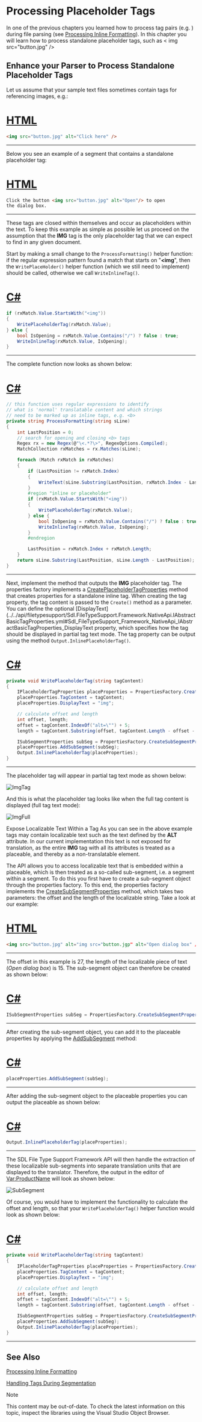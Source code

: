 Processing Placeholder Tags
===

In one of the previous chapters you learned how to process tag pairs (e.g. <b></b>) during file parsing (see [Processing Inline Formatting](processing_inline_formatting.md)). In this chapter you will learn how to process standalone placeholder tags, such as < img src="button.jpg" />

Enhance your Parser to Process Standalone Placeholder Tags
--

Let us assume that your sample text files sometimes contain tags for referencing images, e.g.:

# [HTML](#tab/tabid-1)
```html
<img src="button.jpg" alt="Click here" />
```
***

Below you see an example of a segment that contains a standalone placeholder tag:

# [HTML](#tab/tabid-2)
```html
Click the button <img src="button.jpg" alt="Open"/> to open 
the dialog box.
```
***

These tags are closed within themselves and occur as placeholders within the text. To keep this example as simple as possible let us proceed on the assumption that the **IMG** tag is the only placeholder tag that we can expect to find in any given document.

Start by making a small change to the ```ProcessFormatting()``` helper function: if the regular expression pattern found a match that starts on "**<img**", then the ```WritePlaceHolder()``` helper function (which we still need to implement) should be called, otherwise we call ```WriteInlineTag()```.

# [C#](#tab/tabid-3)
```cs
if (rxMatch.Value.StartsWith("<img"))
{
    WritePlaceholderTag(rxMatch.Value);
} else {
    bool IsOpening = rxMatch.Value.Contains("/") ? false : true;
    WriteInlineTag(rxMatch.Value, IsOpening);
}
```
***

The complete function now looks as shown below:

# [C#](#tab/tabid-4)
```cs
// this function uses regular expressions to identify
// what is 'normal' translatable content and which strings
// need to be marked up as inline tags, e.g. <b>
private string ProcessFormatting(string sLine)
{
    int LastPosition = 0;
    // search for opening and closing <b> tags
    Regex rx = new Regex(@"\<.*?\>", RegexOptions.Compiled);
    MatchCollection rxMatches = rx.Matches(sLine);

    foreach (Match rxMatch in rxMatches)
    {
        if (LastPosition != rxMatch.Index)
        {
            WriteText(sLine.Substring(LastPosition, rxMatch.Index - LastPosition));
        }
        #region "inline or placeholder"
        if (rxMatch.Value.StartsWith("<img"))
        {
            WritePlaceholderTag(rxMatch.Value);
        } else {
            bool IsOpening = rxMatch.Value.Contains("/") ? false : true;
            WriteInlineTag(rxMatch.Value, IsOpening);
        }
        #endregion

        LastPosition = rxMatch.Index + rxMatch.Length;
    }
    return sLine.Substring(LastPosition, sLine.Length - LastPosition);
}
```
***


Next, implement the method that outputs the **IMG** placeholder tag. The properties factory implements a [CreatePlaceholderTagProperties](../../api/filetypesupport/Sdl.FileTypeSupport.Framework.NativeApi.IPropertiesFactory.yml#Sdl_FileTypeSupport_Framework_NativeApi_IPropertiesFactory_CreatePlaceholderTagProperties_System_String_) method that creates properties for a standalone inline tag. When creating the tag property, the tag content is passed to the ```Create()``` method as a parameter. You can define the optional [DisplayText](../../api/filetypesupport/Sdl.FileTypeSupport.Framework.NativeApi.IAbstractBasicTagProperties.yml#Sdl_FileTypeSupport_Framework_NativeApi_IAbstractBasicTagProperties_DisplayText property, which specifies how the tag should be displayed in partial tag text mode. The tag property can be output using the method ```Output.InlinePlaceholderTag()```.

# [C#](#tab/tabid-5)
```cs
private void WritePlaceholderTag(string tagContent)
{
    IPlaceholderTagProperties placeProperties = PropertiesFactory.CreatePlaceholderTagProperties(tagContent);
    placeProperties.TagContent = tagContent;
    placeProperties.DisplayText = "img";

    // calculate offset and length
    int offset, length;
    offset = tagContent.IndexOf("alt=\"") + 5;
    length = tagContent.Substring(offset, tagContent.Length - offset - 4).Length;

    ISubSegmentProperties subSeg = PropertiesFactory.CreateSubSegmentProperties(offset, length);
    placeProperties.AddSubSegment(subSeg);
    Output.InlinePlaceholderTag(placeProperties);
}
```
***

The placeholder tag will appear in partial tag text mode as shown below:

![ImgTag](images/ImgTag.jpg)

And this is what the placeholder tag looks like when the full tag content is displayed (full tag text mode):

![ImgFull](images/ImgFull.jpg)

Expose Localizable Text Within a Tag
As you can see in the above example tags may contain localizable text such as the text defined by the **ALT** attribute. In our current implementation this text is not exposed for translation, as the entire **IMG** tag with all its attributes is treated as a placeable, and thereby as a non-translatable element.

The API allows you to access localizable text that is embedded within a placeable, which is then treated as a so-called sub-segment, i.e. a segment within a segment. To do this you first have to create a sub-segment object through the properties factory. To this end, the properties factory implements the [CreateSubSegmentProperties](../../api/filetypesupport/Sdl.FileTypeSupport.Framework.NativeApi.IPropertiesFactory.yml#Sdl_FileTypeSupport_Framework_NativeApi_IPropertiesFactory_CreateSubSegmentProperties_System_Int32_System_Int32_) method, which takes two parameters: the offset and the length of the localizable string. Take a look at our example:

# [HTML](#tab/tabid-6)
```html
<img src="button.jpg" alt="img src="button.jgp" alt="Open dialog box" /"/>
```
***

The offset in this example is 27, the length of the localizable piece of text (*Open dialog box*) is 15. The sub-segment object can therefore be created as shown below:

# [C#](#tab/tabid-7)
```cs
ISubSegmentProperties subSeg = PropertiesFactory.CreateSubSegmentProperties(27, 15);
```
***

After creating the sub-segment object, you can add it to the placeable properties by applying the [AddSubSegment](../../api/filetypesupport/Sdl.FileTypeSupport.Framework.NativeApi.IAbstractTagProperties.yml#Sdl_FileTypeSupport_Framework_NativeApi_IAbstractTagProperties_AddSubSegment_Sdl_FileTypeSupport_Framework_NativeApi_ISubSegmentProperties_) method:

# [C#](#tab/tabid-8)
```cs
placeProperties.AddSubSegment(subSeg);
```
***

After adding the sub-segment object to the placeable properties you can output the placeable as shown below:

# [C#](#tab/tabid-9)
```cs
Output.InlinePlaceholderTag(placeProperties);
```
***

The SDL File Type Support Framework API will then handle the extraction of these localizable sub-segments into separate translation units that are displayed to the translator. Therefore, the output in the editor of <Var:ProductName> will look as shown below:

![SubSegment](images/SubSegment.jpg)

Of course, you would have to implement the functionality to calculate the offset and length, so that your ```WritePlaceholderTag()``` helper function would look as shown below:

# [C#](#tab/tabid-10)
```cs
private void WritePlaceholderTag(string tagContent)
{
    IPlaceholderTagProperties placeProperties = PropertiesFactory.CreatePlaceholderTagProperties(tagContent);
    placeProperties.TagContent = tagContent;
    placeProperties.DisplayText = "img";

    // calculate offset and length
    int offset, length;
    offset = tagContent.IndexOf("alt=\"") + 5;
    length = tagContent.Substring(offset, tagContent.Length - offset - 4).Length;

    ISubSegmentProperties subSeg = PropertiesFactory.CreateSubSegmentProperties(offset, length);
    placeProperties.AddSubSegment(subSeg);
    Output.InlinePlaceholderTag(placeProperties);
}
```
***

See Also
--



[Processing Inline Formatting](processing_inline_formatting.md)

[Handling Tags During Segmentation](handling_tags_during_segmentation.md)

>[!NOTE]
>
> This content may be out-of-date. To check the latest information on this topic, inspect the libraries using the Visual Studio Object Browser.